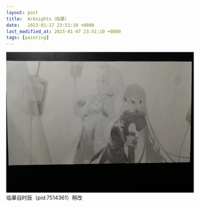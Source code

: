 ```yaml
---
layout: post
title:  Arknights（临摹）
date:   2023-01-17 23:51:10 +0800
last_modified_at: 2023-01-07 23:51:10 +0800
tags: [painting]
---
```


![Arknights](/assets/paintings/2023-01-17-arknights.jpg "Arknights")
临摹自时辰（pid:7514361）稍改
